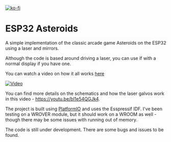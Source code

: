 [![ko-fi](https://ko-fi.com/img/githubbutton_sm.svg)](https://ko-fi.com/Z8Z734F5Y)
# ESP32 Asteroids

A simple implementation of the classic arcade game Asteroids on the ESP32 using a laser and mirrors.

Although the code is based around driving a laser, you can use if with a normal display if you have one.

You can watch a video on how it all works [here](https://www.youtube.com/watch?v=pPh3_ciEmzs)

[![Video](https://img.youtube.com/vi/LXDwGygCokU/0.jpg)](https://www.youtube.com/watch?v=LXDwGygCokU)

You can find more details on the schematics and how the laser galvos work in this video - https://youtu.be/bl1e54QGJk4.

The project is built using [PlatformIO](https://platformio.org/) and uses the Esspressif IDF. I've been testing on a
WROVER module, but it should work on a WROOM as well - though there may be some issues with running out of memory.

The code is still under development. There are some bugs and issues to be found.
